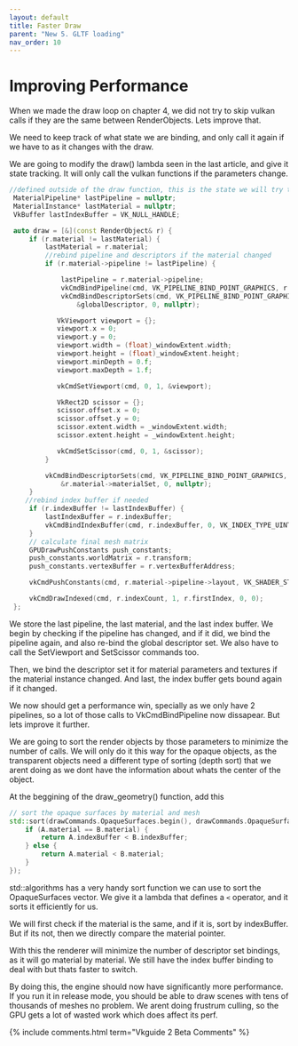 ```yaml
---
layout: default
title: Faster Draw
parent: "New 5. GLTF loading"
nav_order: 10
---
```


# Improving Performance

When we made the draw loop on chapter 4, we did not try to skip vulkan calls if they are the same between RenderObjects. Lets improve that.

We need to keep track of what state we are binding, and only call it again if we have to as it changes with the draw. 

We are going to modify the draw() lambda seen in the last article, and give it state tracking. It will only call the vulkan functions if the parameters change.

```cpp
//defined outside of the draw function, this is the state we will try to skip
 MaterialPipeline* lastPipeline = nullptr;
 MaterialInstance* lastMaterial = nullptr;
 VkBuffer lastIndexBuffer = VK_NULL_HANDLE;

 auto draw = [&](const RenderObject& r) {
     if (r.material != lastMaterial) {
         lastMaterial = r.material;
         //rebind pipeline and descriptors if the material changed
         if (r.material->pipeline != lastPipeline) {

             lastPipeline = r.material->pipeline;
             vkCmdBindPipeline(cmd, VK_PIPELINE_BIND_POINT_GRAPHICS, r.material->pipeline->pipeline);
             vkCmdBindDescriptorSets(cmd, VK_PIPELINE_BIND_POINT_GRAPHICS,r.material->pipeline->layout, 0, 1,
                 &globalDescriptor, 0, nullptr);

            VkViewport viewport = {};
            viewport.x = 0;
            viewport.y = 0;
            viewport.width = (float)_windowExtent.width;
            viewport.height = (float)_windowExtent.height;
            viewport.minDepth = 0.f;
            viewport.maxDepth = 1.f;

            vkCmdSetViewport(cmd, 0, 1, &viewport);

            VkRect2D scissor = {};
            scissor.offset.x = 0;
            scissor.offset.y = 0;
            scissor.extent.width = _windowExtent.width;
            scissor.extent.height = _windowExtent.height;

            vkCmdSetScissor(cmd, 0, 1, &scissor);
         }

         vkCmdBindDescriptorSets(cmd, VK_PIPELINE_BIND_POINT_GRAPHICS, r.material->pipeline->layout, 1, 1,
             &r.material->materialSet, 0, nullptr);
     }
    //rebind index buffer if needed
     if (r.indexBuffer != lastIndexBuffer) {
         lastIndexBuffer = r.indexBuffer;
         vkCmdBindIndexBuffer(cmd, r.indexBuffer, 0, VK_INDEX_TYPE_UINT32);
     }
     // calculate final mesh matrix
     GPUDrawPushConstants push_constants;
     push_constants.worldMatrix = r.transform;
     push_constants.vertexBuffer = r.vertexBufferAddress;

     vkCmdPushConstants(cmd, r.material->pipeline->layout, VK_SHADER_STAGE_VERTEX_BIT, 0, sizeof(GPUDrawPushConstants), &push_constants);

     vkCmdDrawIndexed(cmd, r.indexCount, 1, r.firstIndex, 0, 0);
 };
```

We store the last pipeline, the last material, and the last index buffer.
We begin by checking if the pipeline has changed, and if it did, we bind the pipeline again, and also re-bind the global descriptor set. We also have to call the SetViewport and SetScissor commands too.

Then, we bind the descriptor set it for material parameters and textures if the material instance changed. 
And last, the index buffer gets bound again if it changed.

We now should get a performance win, specially as we only have 2 pipelines, so a lot of those calls to VkCmdBindPipeline now dissapear. But lets improve it further.

We are going to sort the render objects by those parameters to minimize the number of calls. We will only do it this way for the opaque objects, as the transparent objects need a different type of sorting (depth sort) that we arent doing as we dont have the information about whats the center of the object.

At the beggining of the draw_geometry() function, add this

```cpp
// sort the opaque surfaces by material and mesh
std::sort(drawCommands.OpaqueSurfaces.begin(), drawCommands.OpaqueSurfaces.end(), [](const auto& A, const auto& B) {
    if (A.material == B.material) {
        return A.indexBuffer < B.indexBuffer;
    } else {
        return A.material < B.material;
    }
});
```

std::algorithms has a very handy sort function we can use to sort the OpaqueSurfaces vector. We give it a lambda that defines a `<` operator, and it sorts it efficiently for us. 

We will first check if the material is the same, and if it is, sort by indexBuffer. But if its not, then we directly compare the material pointer.

With this the renderer will minimize the number of descriptor set bindings, as it will go material by material. We still have the index buffer binding to deal with but thats faster to switch.

By doing this, the engine should now have significantly more performance. If you run it in release mode, you should be able to draw scenes with tens of thousands of meshes no problem. We arent doing frustrum culling, so the GPU gets a lot of wasted work which does affect its perf.


{% include comments.html term="Vkguide 2 Beta Comments" %}
